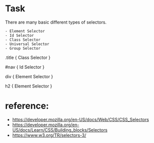# Task

There are many basic different types of selectors.

    - Element Selector
    - Id Selector
    - Class Selector
    - Universal Selector
    - Group Selector

.title {
    Class Selector
}

#nav {
    Id Selector
}


div {
    Element Selector
}


h2 {
    Element Selector
}

# reference:
- https://developer.mozilla.org/en-US/docs/Web/CSS/CSS_Selectors 
- https://developer.mozilla.org/en-US/docs/Learn/CSS/Building_blocks/Selectors
- https://www.w3.org/TR/selectors-3/

